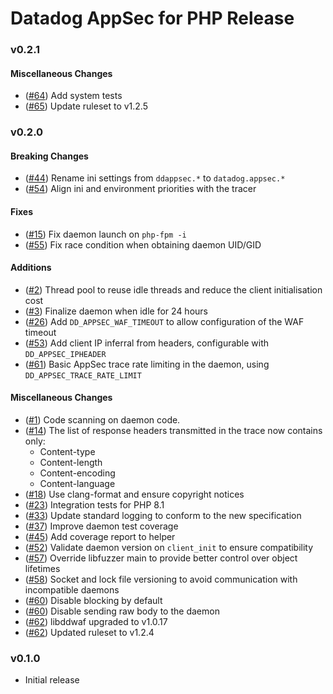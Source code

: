 # Datadog AppSec for PHP Release

### v0.2.1
#### Miscellaneous Changes
- ([#64](https://github.com/DataDog/dd-appsec-php/pull/64)) Add system tests
- ([#65](https://github.com/DataDog/dd-appsec-php/pull/65)) Update ruleset to v1.2.5

### v0.2.0

#### Breaking Changes
- ([#44](https://github.com/DataDog/dd-appsec-php/pull/44)) Rename ini settings from `ddappsec.*` to `datadog.appsec.*`
- ([#54](https://github.com/DataDog/dd-appsec-php/pull/54)) Align ini and environment priorities with the tracer

#### Fixes
- ([#15](https://github.com/DataDog/dd-appsec-php/pull/15)) Fix daemon launch on `php-fpm -i`
- ([#55](https://github.com/DataDog/dd-appsec-php/pull/55)) Fix race condition when obtaining daemon UID/GID

#### Additions
- ([#2](https://github.com/DataDog/dd-appsec-php/pull/2)) Thread pool to reuse idle threads and reduce the client initialisation cost
- ([#3](https://github.com/DataDog/dd-appsec-php/pull/3)) Finalize daemon when idle for 24 hours
- ([#26](https://github.com/DataDog/dd-appsec-php/pull/26)) Add `DD_APPSEC_WAF_TIMEOUT` to allow configuration of the WAF timeout
- ([#53](https://github.com/DataDog/dd-appsec-php/pull/53)) Add client IP inferral from headers, configurable with `DD_APPSEC_IPHEADER`
- ([#61](https://github.com/DataDog/dd-appsec-php/pull/61)) Basic AppSec trace rate limiting in the daemon, using `DD_APPSEC_TRACE_RATE_LIMIT`

#### Miscellaneous Changes
- ([#1](https://github.com/DataDog/dd-appsec-php/pull/1)) Code scanning on daemon code.
- ([#14](https://github.com/DataDog/dd-appsec-php/pull/14)) The list of response headers transmitted in the trace now contains only:
	- Content-type
	- Content-length
	- Content-encoding
	- Content-language
- ([#18](https://github.com/DataDog/dd-appsec-php/pull/18)) Use clang-format and ensure copyright notices
- ([#23](https://github.com/DataDog/dd-appsec-php/pull/23)) Integration tests for PHP 8.1
- ([#33](https://github.com/DataDog/dd-appsec-php/pull/33)) Update standard logging to conform to the new specification
- ([#37](https://github.com/DataDog/dd-appsec-php/pull/37)) Improve daemon test coverage
- ([#45](https://github.com/DataDog/dd-appsec-php/pull/45)) Add coverage report to helper
- ([#52](https://github.com/DataDog/dd-appsec-php/pull/52)) Validate daemon version on `client_init` to ensure compatibility
- ([#57](https://github.com/DataDog/dd-appsec-php/pull/57)) Override libfuzzer main to provide better control over object lifetimes
- ([#58](https://github.com/DataDog/dd-appsec-php/pull/58)) Socket and lock file versioning to avoid communication with incompatible daemons
- ([#60](https://github.com/DataDog/dd-appsec-php/pull/60)) Disable blocking by default
- ([#60](https://github.com/DataDog/dd-appsec-php/pull/60)) Disable sending raw body to the daemon
- ([#62](https://github.com/DataDog/dd-appsec-php/pull/62)) libddwaf upgraded to v1.0.17
- ([#62](https://github.com/DataDog/dd-appsec-php/pull/62)) Updated ruleset to v1.2.4

### v0.1.0
- Initial release
